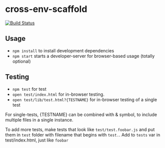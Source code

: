 # cross-env-scaffold

[![Build Status](https://secure.travis-ci.org/konsumer/cross-env-scaffold.png)](http://travis-ci.org/konsumer/cross-env-scaffold)

## Usage

* `npm install` to install development dependencies
* `npm start` starts a developer-server for browser-based usage (totally optional)

## Testing

* `npm test` for test
* `open test/index.html` for in-browser testing.
* `open test/lib/test.html?{TESTNAME}` for in-browser testing of a single test

For single-tests, {TESTNAME} can be combined with & symbol, to include multiple files in a single instance.


To add more tests, make tests that look like `test/test.foobar.js` and put them in `test` folder with filename that begins with `test.`. Add to `tests` var in test/index.html, just like  `foobar`
